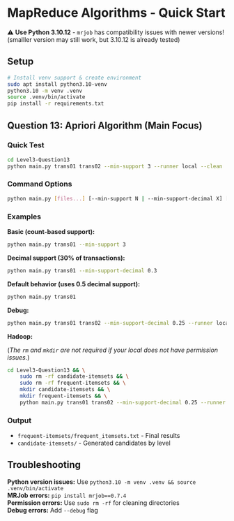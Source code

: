 # MapReduce Algorithms - Quick Start

⚠️ **Use Python 3.10.12** - `mrjob` has compatibility issues with newer versions! (smalller version may still work, but 3.10.12 is already tested)

## Setup

```bash
# Install venv support & create environment
sudo apt install python3.10-venv
python3.10 -m venv .venv
source .venv/bin/activate
pip install -r requirements.txt
```

## Question 13: Apriori Algorithm (Main Focus)

### Quick Test
```bash
cd Level3-Question13
python main.py trans01 trans02 --min-support 3 --runner local --clean
```

### Command Options
```bash
python main.py [files...] [--min-support N | --min-support-decimal X] [--runner MODE] [--clean] [--debug]
```

### Examples

**Basic (count-based support):**
```bash
python main.py trans01 --min-support 3
```

**Decimal support (30% of transactions):**
```bash
python main.py trans01 --min-support-decimal 0.3
```

**Default behavior (uses 0.5 decimal support):**
```bash
python main.py trans01
```

**Debug:**
```bash
python main.py trans01 trans02 --min-support-decimal 0.25 --runner local --debug --clean
```

**Hadoop:**

(*The `rm` and `mkdir` are not required if your local does not have permission issues.*)

```bash
cd Level3-Question13 && \
    sudo rm -rf candidate-itemsets && \
    sudo rm -rf frequent-itemsets && \
    mkdir candidate-itemsets && \
    mkdir frequent-itemsets && \
    python main.py trans01 trans02 --min-support-decimal 0.25 --runner hadoop
```

### Output
- `frequent-itemsets/frequent_itemsets.txt` - Final results
- `candidate-itemsets/` - Generated candidates by level

## Troubleshooting

**Python version issues:** Use `python3.10 -m venv .venv && source .venv/bin/activate`  
**MRJob errors:** `pip install mrjob==0.7.4`  
**Permission errors:** Use `sudo rm -rf` for cleaning directories  
**Debug errors:** Add `--debug` flag
